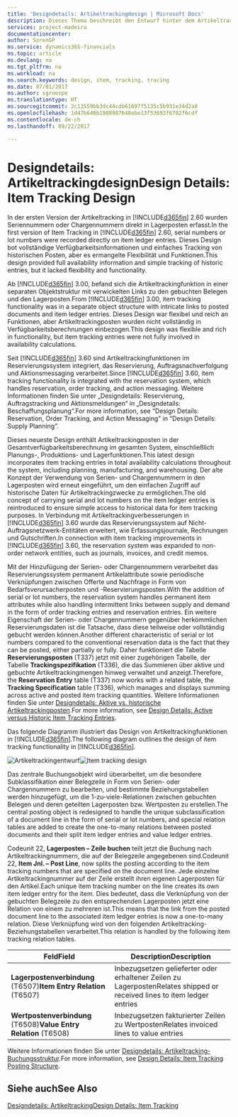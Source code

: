 ```yaml
---
title: 'Designdetails: Artikeltrackingdesign | Microsoft Docs'
description: Dieses Thema beschreibt den Entwurf hinter dem Artikeltracking in [!INCLUDE[d365fin](includes/d365fin_md.md)].
services: project-madeira
documentationcenter: 
author: SorenGP
ms.service: dynamics365-financials
ms.topic: article
ms.devlang: na
ms.tgt_pltfrm: na
ms.workload: na
ms.search.keywords: design, item, tracking, tracing
ms.date: 07/01/2017
ms.author: sgroespe
ms.translationtype: HT
ms.sourcegitcommit: 2c13559bb3dc44cdb61697f5135c5b931e34d2a8
ms.openlocfilehash: 1d47b646b1908987648ebe13f53693f6782f6cdf
ms.contentlocale: de-ch
ms.lasthandoff: 09/22/2017

---
```

# <a name="design-details-item-tracking-design"></a><span data-ttu-id="b004d-103">Designdetails: Artikeltrackingdesign</span><span class="sxs-lookup"><span data-stu-id="b004d-103">Design Details: Item Tracking Design</span></span>
<span data-ttu-id="b004d-104">In der ersten Version der Artikeltracking in [!INCLUDE[d365fin](includes/d365fin_md.md)] 2.60 wurden Seriennummern oder Chargennummern direkt in Lagerposten erfasst.</span><span class="sxs-lookup"><span data-stu-id="b004d-104">In the first version of Item Tracking in [!INCLUDE[d365fin](includes/d365fin_md.md)] 2.60, serial numbers or lot numbers were recorded directly on item ledger entries.</span></span> <span data-ttu-id="b004d-105">Dieses Design bot vollständige Verfügbarkeitsinformationen und einfaches Tracking von historischen Posten, aber es ermangelte Flexibilität und Funktionen.</span><span class="sxs-lookup"><span data-stu-id="b004d-105">This design provided full availability information and simple tracking of historic entries, but it lacked flexibility and functionality.</span></span>  

<span data-ttu-id="b004d-106">Ab [!INCLUDE[d365fin](includes/d365fin_md.md)] 3.00, befand sich die Artikeltrackingfunktion in einer separaten Objektstruktur mit verwickelten Links zu den gebuchten Belegen und den Lagerposten.</span><span class="sxs-lookup"><span data-stu-id="b004d-106">From [!INCLUDE[d365fin](includes/d365fin_md.md)] 3.00, item tracking functionality was in a separate object structure with intricate links to posted documents and item ledger entries.</span></span> <span data-ttu-id="b004d-107">Dieses Design war flexibel und reich an Funktionen, aber Artikeltrackingposten wurden nicht vollständig in Verfügbarkeitsberechnungen einbezogen.</span><span class="sxs-lookup"><span data-stu-id="b004d-107">This design was flexible and rich in functionality, but item tracking entries were not fully involved in availability calculations.</span></span>  

<span data-ttu-id="b004d-108">Seit [!INCLUDE[d365fin](includes/d365fin_md.md)] 3.60 sind Artikeltrackingfunktionen im Reservierungssystem integriert, das Reservierung, Auftragsnachverfolgung und Aktionsmessaging verarbeitet.</span><span class="sxs-lookup"><span data-stu-id="b004d-108">Since [!INCLUDE[d365fin](includes/d365fin_md.md)] 3.60, item tracking functionality is integrated with the reservation system, which handles reservation, order tracking, and action messaging.</span></span> <span data-ttu-id="b004d-109">Weitere Informationen finden Sie unter „Designdetails: Reservierung, Auftragstracking und Aktionsmeldungen“ in „Designdetails: Beschaffungsplanung“.</span><span class="sxs-lookup"><span data-stu-id="b004d-109">For more information, see “Design Details: Reservation, Order Tracking, and Action Messaging” in “Design Details: Supply Planning”.</span></span>  

<span data-ttu-id="b004d-110">Dieses neueste Design enthält Artikeltrackingposten in der Gesamtverfügbarkeitsberechnung im gesamten System, einschließlich Planungs-, Produktions- und Lagerfunktionen.</span><span class="sxs-lookup"><span data-stu-id="b004d-110">This latest design incorporates item tracking entries in total availability calculations throughout the system, including planning, manufacturing, and warehousing.</span></span> <span data-ttu-id="b004d-111">Der alte Konzept der Verwendung von Serien- und Chargennummern in den Lagerposten wird erneut eingeführt, um den einfachen Zugriff auf historische Daten für Artikeltrackingzwecke zu ermöglichen.</span><span class="sxs-lookup"><span data-stu-id="b004d-111">The old concept of carrying serial and lot numbers on the item ledger entries is reintroduced to ensure simple access to historical data for item tracking purposes.</span></span> <span data-ttu-id="b004d-112">In Verbindung mit Artikeltrackingverbesserungen in [!INCLUDE[d365fin](includes/d365fin_md.md)] 3.60 wurde das Reservierungssystem auf Nicht-Auftragsnetzwerk-Entitäten erweitert, wie Erfassungsjournale, Rechnungen und Gutschriften.</span><span class="sxs-lookup"><span data-stu-id="b004d-112">In connection with item tracking improvements in [!INCLUDE[d365fin](includes/d365fin_md.md)] 3.60, the reservation system was expanded to non-order network entities, such as journals, invoices, and credit memos.</span></span>  

<span data-ttu-id="b004d-113">Mit der Hinzufügung der Serien- oder Chargennummern verarbeitet das Reservierungssystem permanent Artikelattribute sowie periodische Verknüpfungen zwischen Offerte und Nachfrage in Form von Bedarfsverursacherposten und -Reservierungsposten.</span><span class="sxs-lookup"><span data-stu-id="b004d-113">With the addition of serial or lot numbers, the reservation system handles permanent item attributes while also handling intermittent links between supply and demand in the form of order tracking entries and reservation entries.</span></span> <span data-ttu-id="b004d-114">Ein weitere Eigenschaft der Serien- oder Chargennummern gegenüber herkömmlichen Reservierungsdaten ist die Tatsache, dass diese teilweise oder vollständig gebucht werden können.</span><span class="sxs-lookup"><span data-stu-id="b004d-114">Another different characteristic of serial or lot numbers compared to the conventional reservation data is the fact that they can be posted, either partially or fully.</span></span> <span data-ttu-id="b004d-115">Daher funktioniert die Tabelle **Reservierungsposten** (T337) jetzt mit einer zugehörigen Tabelle, der Tabelle **Trackingspezifikation** (T336), die das Summieren über aktive und gebuchte Artikeltrackingmengen hinweg verwaltet und anzeigt.</span><span class="sxs-lookup"><span data-stu-id="b004d-115">Therefore, the **Reservation Entry** table (T337) now works with a related table, the **Tracking Specification** table (T336), which manages and displays summing across active and posted item tracking quantities.</span></span> <span data-ttu-id="b004d-116">Weitere Informationen finden Sie unter [Designdetails: Aktive vs. historische Artikeltrackingposten](design-details-active-versus-historic-item-tracking-entries.md).</span><span class="sxs-lookup"><span data-stu-id="b004d-116">For more information, see [Design Details: Active versus Historic Item Tracking Entries](design-details-active-versus-historic-item-tracking-entries.md).</span></span>  

<span data-ttu-id="b004d-117">Das folgende Diagramm illustriert das Design von Artikeltrackingfunktionen in [!INCLUDE[d365fin](includes/d365fin_md.md)].</span><span class="sxs-lookup"><span data-stu-id="b004d-117">The following diagram outlines the design of item tracking functionality in [!INCLUDE[d365fin](includes/d365fin_md.md)].</span></span>  

<span data-ttu-id="b004d-118">![Artikeltrackingentwurf](media/design_details_item_tracking_design.png "design_details_item_tracking_design")</span><span class="sxs-lookup"><span data-stu-id="b004d-118">![Item tracking design](media/design_details_item_tracking_design.png "design_details_item_tracking_design")</span></span>  

<span data-ttu-id="b004d-119">Das zentrale Buchungsobjekt wird überarbeitet, um die besondere Subklassifikation einer Belegzeile in Form von Serien- oder Chargennummern zu bearbeiten, und bestimmte Beziehungstabellen werden hinzugefügt, um die 1-zu-viele-Relationen zwischen gebuchten Belegen und deren geteilten Lagerposten bzw. Wertposten zu erstellen.</span><span class="sxs-lookup"><span data-stu-id="b004d-119">The central posting object is redesigned to handle the unique subclassification of a document line in the form of serial or lot numbers, and special relation tables are added to create the one-to-many relations between posted documents and their split item ledger entries and value ledger entries.</span></span>  

<span data-ttu-id="b004d-120">Codeunit 22, **Lagerposten – Zeile buchen** teilt jetzt die Buchung nach Artikeltrackingnummern, die auf der Belegzeile angegebenen sind.</span><span class="sxs-lookup"><span data-stu-id="b004d-120">Codeunit 22, **Item Jnl. – Post Line**, now splits the posting according to the item tracking numbers that are specified on the document line.</span></span> <span data-ttu-id="b004d-121">Jede einzelne Artikeltrackingnummer auf der Zeile erstellt ihren eigenen Lagerposten für den Artikel.</span><span class="sxs-lookup"><span data-stu-id="b004d-121">Each unique item tracking number on the line creates its own item ledger entry for the item.</span></span> <span data-ttu-id="b004d-122">Dies bedeutet, dass die Verknüpfung von der gebuchten Belegzeile zu den entsprechenden Lagerposten jetzt eine Relation von einem zu mehreren ist.</span><span class="sxs-lookup"><span data-stu-id="b004d-122">This means that the link from the posted document line to the associated item ledger entries is now a one-to-many relation.</span></span> <span data-ttu-id="b004d-123">Diese Verknüpfung wird von den folgenden Artikeltracking-Beziehungstabellen verarbeitet.</span><span class="sxs-lookup"><span data-stu-id="b004d-123">This relation is handled by the following item tracking relation tables.</span></span>  

|<span data-ttu-id="b004d-124">Feld</span><span class="sxs-lookup"><span data-stu-id="b004d-124">Field</span></span>|<span data-ttu-id="b004d-125">Description</span><span class="sxs-lookup"><span data-stu-id="b004d-125">Description</span></span>|  
|---------------|---------------------------------------|  
|<span data-ttu-id="b004d-126">**Lagerpostenverbindung** (T6507)</span><span class="sxs-lookup"><span data-stu-id="b004d-126">**Item Entry Relation** (T6507)</span></span>|<span data-ttu-id="b004d-127">Inbezugsetzen gelieferter oder erhaltener Zeilen zu Lagerposten</span><span class="sxs-lookup"><span data-stu-id="b004d-127">Relates shipped or received lines to item ledger entries</span></span>|  
|<span data-ttu-id="b004d-128">**Wertpostenverbindung** (T6508)</span><span class="sxs-lookup"><span data-stu-id="b004d-128">**Value Entry Relation** (T6508)</span></span>|<span data-ttu-id="b004d-129">Inbezugsetzen fakturierter Zeilen zu Wertposten</span><span class="sxs-lookup"><span data-stu-id="b004d-129">Relates invoiced lines to value entries</span></span>|  

<span data-ttu-id="b004d-130">Weitere Informationen finden Sie unter [Designdetails: Artikeltracking-Buchungsstruktur](design-details-item-tracking-posting-structure.md).</span><span class="sxs-lookup"><span data-stu-id="b004d-130">For more information, see [Design Details: Item Tracking Posting Structure](design-details-item-tracking-posting-structure.md).</span></span>  

## <a name="see-also"></a><span data-ttu-id="b004d-131">Siehe auch</span><span class="sxs-lookup"><span data-stu-id="b004d-131">See Also</span></span>  
[<span data-ttu-id="b004d-132">Designdetails: Artikeltracking</span><span class="sxs-lookup"><span data-stu-id="b004d-132">Design Details: Item Tracking</span></span>](design-details-item-tracking.md)

